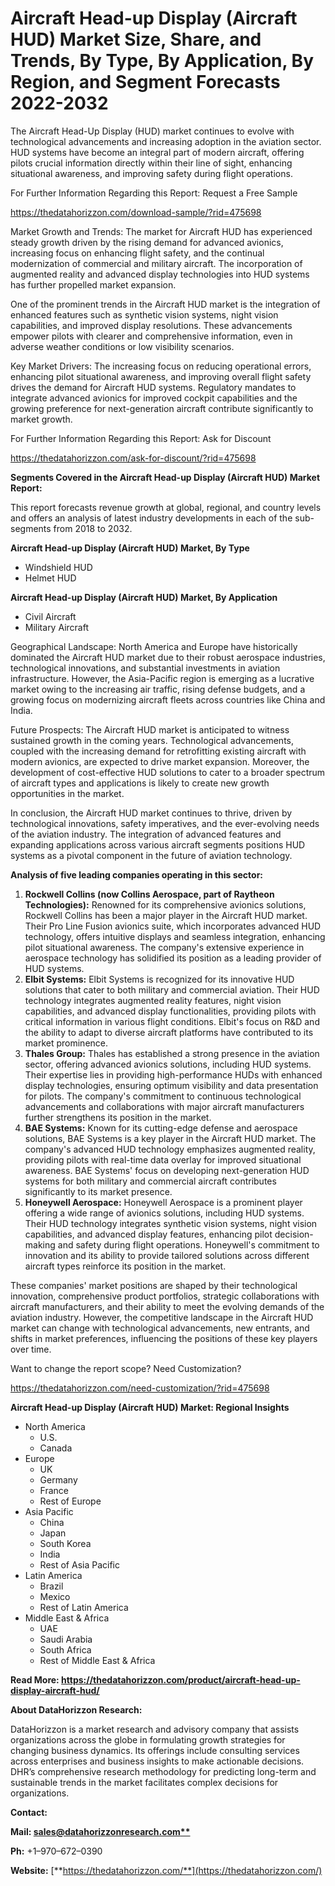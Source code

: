 ﻿# **Aircraft Head-up Display (Aircraft HUD) Market Size, Share, and Trends, By Type, By Application, By Region, and Segment Forecasts 2022-2032**

The Aircraft Head-Up Display (HUD) market continues to evolve with technological advancements and increasing adoption in the aviation sector. HUD systems have become an integral part of modern aircraft, offering pilots crucial information directly within their line of sight, enhancing situational awareness, and improving safety during flight operations.

For Further Information Regarding this Report: Request a Free Sample

<https://thedatahorizzon.com/download-sample/?rid=475698>



Market Growth and Trends: The market for Aircraft HUD has experienced steady growth driven by the rising demand for advanced avionics, increasing focus on enhancing flight safety, and the continual modernization of commercial and military aircraft. The incorporation of augmented reality and advanced display technologies into HUD systems has further propelled market expansion.

One of the prominent trends in the Aircraft HUD market is the integration of enhanced features such as synthetic vision systems, night vision capabilities, and improved display resolutions. These advancements empower pilots with clearer and comprehensive information, even in adverse weather conditions or low visibility scenarios.

Key Market Drivers: The increasing focus on reducing operational errors, enhancing pilot situational awareness, and improving overall flight safety drives the demand for Aircraft HUD systems. Regulatory mandates to integrate advanced avionics for improved cockpit capabilities and the growing preference for next-generation aircraft contribute significantly to market growth.

For Further Information Regarding this Report: Ask for Discount

<https://thedatahorizzon.com/ask-for-discount/?rid=475698>

**Segments Covered in the Aircraft Head-up Display (Aircraft HUD) Market Report:**

This report forecasts revenue growth at global, regional, and country levels and offers an analysis of latest industry developments in each of the sub-segments from 2018 to 2032.

**Aircraft Head-up Display (Aircraft HUD) Market, By Type**

- Windshield HUD
- Helmet HUD

**Aircraft Head-up Display (Aircraft HUD) Market, By Application**

- Civil Aircraft
- Military Aircraft



Geographical Landscape: North America and Europe have historically dominated the Aircraft HUD market due to their robust aerospace industries, technological innovations, and substantial investments in aviation infrastructure. However, the Asia-Pacific region is emerging as a lucrative market owing to the increasing air traffic, rising defense budgets, and a growing focus on modernizing aircraft fleets across countries like China and India.

Future Prospects: The Aircraft HUD market is anticipated to witness sustained growth in the coming years. Technological advancements, coupled with the increasing demand for retrofitting existing aircraft with modern avionics, are expected to drive market expansion. Moreover, the development of cost-effective HUD solutions to cater to a broader spectrum of aircraft types and applications is likely to create new growth opportunities in the market.

In conclusion, the Aircraft HUD market continues to thrive, driven by technological innovations, safety imperatives, and the ever-evolving needs of the aviation industry. The integration of advanced features and expanding applications across various aircraft segments positions HUD systems as a pivotal component in the future of aviation technology.

**Analysis of five leading companies operating in this sector:**

1. **Rockwell Collins (now Collins Aerospace, part of Raytheon Technologies):** Renowned for its comprehensive avionics solutions, Rockwell Collins has been a major player in the Aircraft HUD market. Their Pro Line Fusion avionics suite, which incorporates advanced HUD technology, offers intuitive displays and seamless integration, enhancing pilot situational awareness. The company's extensive experience in aerospace technology has solidified its position as a leading provider of HUD systems.
1. **Elbit Systems:** Elbit Systems is recognized for its innovative HUD solutions that cater to both military and commercial aviation. Their HUD technology integrates augmented reality features, night vision capabilities, and advanced display functionalities, providing pilots with critical information in various flight conditions. Elbit's focus on R&D and the ability to adapt to diverse aircraft platforms have contributed to its market prominence.
1. **Thales Group:** Thales has established a strong presence in the aviation sector, offering advanced avionics solutions, including HUD systems. Their expertise lies in providing high-performance HUDs with enhanced display technologies, ensuring optimum visibility and data presentation for pilots. The company's commitment to continuous technological advancements and collaborations with major aircraft manufacturers further strengthens its position in the market.
1. **BAE Systems:** Known for its cutting-edge defense and aerospace solutions, BAE Systems is a key player in the Aircraft HUD market. The company's advanced HUD technology emphasizes augmented reality, providing pilots with real-time data overlay for improved situational awareness. BAE Systems' focus on developing next-generation HUD systems for both military and commercial aircraft contributes significantly to its market presence.
1. **Honeywell Aerospace:** Honeywell Aerospace is a prominent player offering a wide range of avionics solutions, including HUD systems. Their HUD technology integrates synthetic vision systems, night vision capabilities, and advanced display features, enhancing pilot decision-making and safety during flight operations. Honeywell's commitment to innovation and its ability to provide tailored solutions across different aircraft types reinforce its position in the market.

These companies' market positions are shaped by their technological innovation, comprehensive product portfolios, strategic collaborations with aircraft manufacturers, and their ability to meet the evolving demands of the aviation industry. However, the competitive landscape in the Aircraft HUD market can change with technological advancements, new entrants, and shifts in market preferences, influencing the positions of these key players over time.

Want to change the report scope? Need Customization?

<https://thedatahorizzon.com/need-customization/?rid=475698>

**Aircraft Head-up Display (Aircraft HUD) Market: Regional Insights**

- North America
  - U.S.
  - Canada
- Europe
  - UK
  - Germany
  - France
  - Rest of Europe
- Asia Pacific
  - China
  - Japan
  - South Korea
  - India
  - Rest of Asia Pacific
- Latin America
  - Brazil
  - Mexico
  - Rest of Latin America
- Middle East & Africa
  - UAE
  - Saudi Arabia
  - South Africa
  - Rest of Middle East & Africa

**Read More: https://thedatahorizzon.com/product/aircraft-head-up-display-aircraft-hud/**

**About DataHorizzon Research:**

DataHorizzon is a market research and advisory company that assists organizations across the globe in formulating growth strategies for changing business dynamics. Its offerings include consulting services across enterprises and business insights to make actionable decisions. DHR’s comprehensive research methodology for predicting long-term and sustainable trends in the market facilitates complex decisions for organizations.

**Contact:**

**Mail: [sales@datahorizzonresearch.com**](mailto:sales@datahorizzonresearch.com)**

**Ph:** +1–970–672–0390

**Website:** [**https://thedatahorizzon.com/**](https://thedatahorizzon.com/)


